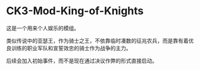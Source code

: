 # CK3-Mod-King-of-Knights
这是一个用来个人娱乐的模组。

类似传说中的亚瑟王，作为骑士之王，不依靠临时凑数的征兆农兵，而是靠有着优良训练的职业军队和宣誓效忠的骑士作为战争的主力。

后续会加入初始事件，而不是现在通过决议作弊的形式直接启动。
